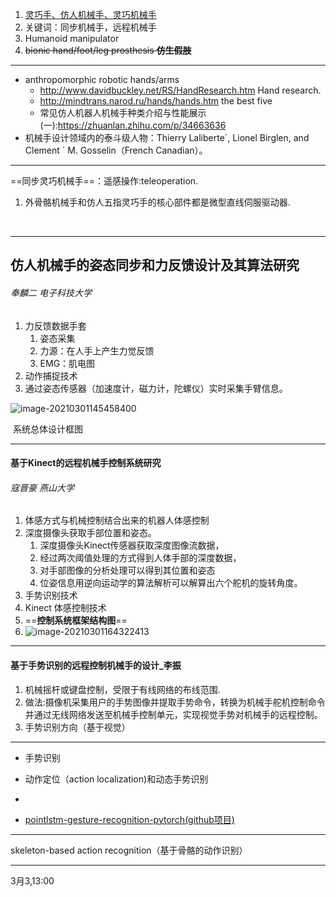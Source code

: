 1. <u>灵巧手、仿人机械手、灵巧机械手</u>
2. 关键词：同步机械手，远程机械手
3. Humanoid manipulator
4. ~~bionic hand/foot/leg prosthesis **仿生假肢**~~

---

- anthropomorphic robotic hands/arms
  - http://www.davidbuckley.net/RS/HandResearch.htm Hand research.
  - http://mindtrans.narod.ru/hands/hands.htm the best five
  - 常见仿人机器人机械手种类介绍与性能展示(一):https://zhuanlan.zhihu.com/p/34663636
- 机械手设计领域内的泰斗级人物：Thierry Laliberte´, Lionel Birglen, and Clement ´ M. Gosselin（French Canadian）。

---



==同步灵巧机械手==：遥感操作:teleoperation.

1. 外骨骼机械手和仿人五指灵巧手的核心部件都是微型直线伺服驱动器.

​	

---

## 仿人机械手的姿态同步和力反馈设计及其算法研究

###### 奉麟二 电子科技大学

1. 力反馈数据手套
   1. 姿态采集
   2. 力源：在人手上产生力觉反馈
   3. EMG：肌电图
2. 动作捕捉技术
3. 通过姿态传感器（加速度计，磁力计，陀螺仪）实时采集手臂信息。

<img src="D:\Documents\1研究生\研一\论文方向_外骨骼\仿人机械手笔记\image-20210301145458400.png" alt="image-20210301145458400"  />

​                  系统总体设计框图 



---

#### 基于Kinect的远程机械手控制系统研究 

###### 寇晋豪 燕山大学

1. 体感方式与机械控制结合出来的机器人体感控制
2. 深度摄像头获取手部位置和姿态。
   1. 深度摄像头Kinect传感器获取深度图像流数据，
   2. 经过两次阈值处理的方式得到人体手部的深度数据，
   3. 对手部图像的分析处理可以得到其位置和姿态
   4. 位姿信息用逆向运动学的算法解析可以解算出六个舵机的旋转角度。
3. 手势识别技术
4. Kinect 体感控制技术
5. ==**控制系统框架结构图**== 
6. ![image-20210301164322413](D:\Documents\1研究生\研一\论文方向_外骨骼\笔记_仿人机械手\image-20210301164322413.png)



---

#### 基于手势识别的远程控制机械手的设计_李振

1. 机械摇杆或键盘控制，受限于有线网络的布线范围.
2. 做法:摄像机采集用户的手势图像并提取手势命令，转换为机械手舵机控制命令并通过无线网络发送至机械手控制单元，实现视觉手势对机械手的远程控制。
3. 手势识别方向（基于视觉）





---

- 手势识别

- 动作定位（action localization)和动态手势识别

- [基于点云的手势识别]: 动态手势识别是如何实时工作的？-ycmin的回答-知乎

- [pointlstm-gesture-recognition-pytorch(github项目)](https://github.com/Blueprintf/pointlstm-gesture-recognition-pytorch)



---

skeleton-based action recognition（基于骨骼的动作识别）



---

3月3,13:00

